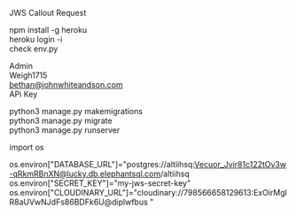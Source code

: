 JWS Callout Request

npm install -g heroku<br>
heroku login -i<br>
check env.py

Admin<br>
Weigh1715<br>
bethan@johnwhiteandson.com<br>
APi Key

python3 manage.py makemigrations<br>
python3 manage.py migrate<br>
python3 manage.py runserver

import os

os.environ["DATABASE_URL"]="postgres://altiihsq:Vecuor_Jvir81c122tOv3w-qRkmRBnXN@lucky.db.elephantsql.com/altiihsq
os.environ["SECRET_KEY"]="my-jws-secret-key"
os.environ["CLOUDINARY_URL"]="cloudinary://798566658129613:ExOirMglR8aUVwNJdFs86BDFk6U@diplwfbus "
